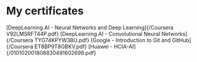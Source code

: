 # My certificates
[DeepLearning.AI - Neural Networks and Deep Learning]{/Coursera V92LMSRFT44P.pdf}
[DeepLearning.AI - Convolutional Neural Networks]{/Coursera TYG74KPYW3BU.pdf}
[Google - Introduction to Git and GitHub]{/Coursera ET8BP9T8GBKV.pdf}
[Huawei - HCIA-AI]{/010102001808830491602698.pdf}
